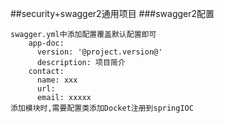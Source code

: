 ##security+swagger2通用项目
###swagger2配置
```
swagger.yml中添加配置覆盖默认配置即可
    app-doc:
      version: '@project.version@'
      description: 项目简介
    contact:
      name: xxx
      url:
      email: xxxxx
添加模块时,需要配置类添加Docket注册到springIOC
```